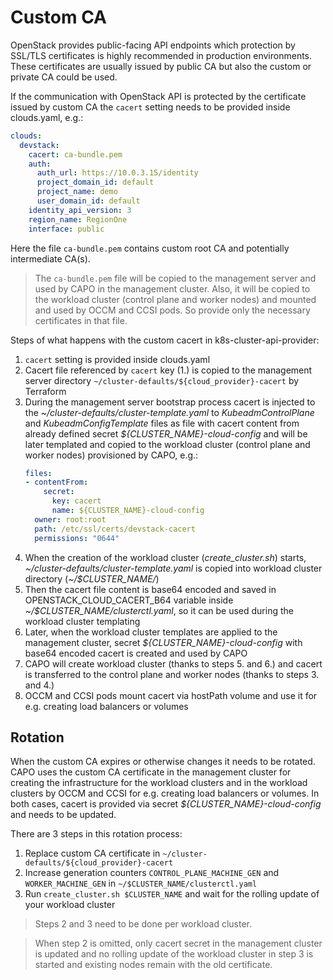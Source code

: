 # Custom CA

OpenStack provides public-facing API endpoints which protection by SSL/TLS certificates
is highly recommended in production environments.
These certificates are usually issued by public CA but also the custom or private CA could be used.

If the communication with OpenStack API is protected by the certificate issued by custom CA
the `cacert` setting needs to be provided inside clouds.yaml, e.g.:
```yaml
clouds:
  devstack:
    cacert: ca-bundle.pem
    auth:
      auth_url: https://10.0.3.15/identity
      project_domain_id: default
      project_name: demo
      user_domain_id: default
    identity_api_version: 3
    region_name: RegionOne
    interface: public
```
Here the file `ca-bundle.pem` contains custom root CA and potentially intermediate CA(s).
> The `ca-bundle.pem` file will be copied to the management server and used by CAPO
> in the management cluster. Also, it will be copied to the workload cluster (control plane and worker nodes)
> and mounted and used by OCCM and CCSI pods.
> So provide only the necessary certificates in that file.

Steps of what happens with the custom cacert in k8s-cluster-api-provider:
1. `cacert` setting is provided inside clouds.yaml
2. Cacert file referenced by `cacert` key (1.) is copied to the management server
   directory `~/cluster-defaults/${cloud_provider}-cacert` by Terraform
3. During the management server bootstrap process cacert is injected to
   the *~/cluster-defaults/cluster-template.yaml* to *KubeadmControlPlane* and *KubeadmConfigTemplate* files
   as file with cacert content from already defined secret *${CLUSTER_NAME}-cloud-config* and will be later
   templated and copied to the workload cluster (control plane and worker nodes) provisioned by CAPO, e.g.:
   ```yaml
   files:
   - contentFrom:
       secret:
         key: cacert
         name: ${CLUSTER_NAME}-cloud-config
     owner: root:root
     path: /etc/ssl/certs/devstack-cacert
     permissions: "0644"
   ```
4. When the creation of the workload cluster (*create_cluster.sh*) starts,
   *~/cluster-defaults/cluster-template.yaml* is copied into workload cluster directory (*~/$CLUSTER_NAME/*)
5. Then the cacert file content is base64 encoded and saved in OPENSTACK_CLOUD_CACERT_B64 variable
   inside *~/$CLUSTER_NAME/clusterctl.yaml*, so it can be used during
   the workload cluster templating
6. Later, when the workload cluster templates are applied to the management cluster,
   secret *${CLUSTER_NAME}-cloud-config* with base64 encoded cacert is created and used by CAPO
7. CAPO will create workload cluster (thanks to steps 5. and 6.) and cacert is
   transferred to the control plane and worker nodes (thanks to steps 3. and 4.)
8. OCCM and CCSI pods mount cacert via hostPath volume
   and use it for e.g. creating load balancers or volumes

## Rotation

When the custom CA expires or otherwise changes it needs to be rotated.
CAPO uses the custom CA certificate in the management cluster for creating the infrastructure
for the workload clusters and in the workload clusters by OCCM and CCSI for e.g. creating load balancers or volumes.
In both cases, cacert is provided via secret *${CLUSTER_NAME}-cloud-config* and needs to be updated.

There are 3 steps in this rotation process:
1. Replace custom CA certificate in `~/cluster-defaults/${cloud_provider}-cacert`
2. Increase generation counters `CONTROL_PLANE_MACHINE_GEN` and `WORKER_MACHINE_GEN` in `~/$CLUSTER_NAME/clusterctl.yaml`
3. Run `create_cluster.sh $CLUSTER_NAME` and wait for the rolling update of your workload cluster

> Steps 2 and 3 need to be done per workload cluster.

> When step 2 is omitted, only cacert secret in the management cluster is updated and no rolling update of
> the workload cluster in step 3 is started and existing nodes remain with the old certificate.
